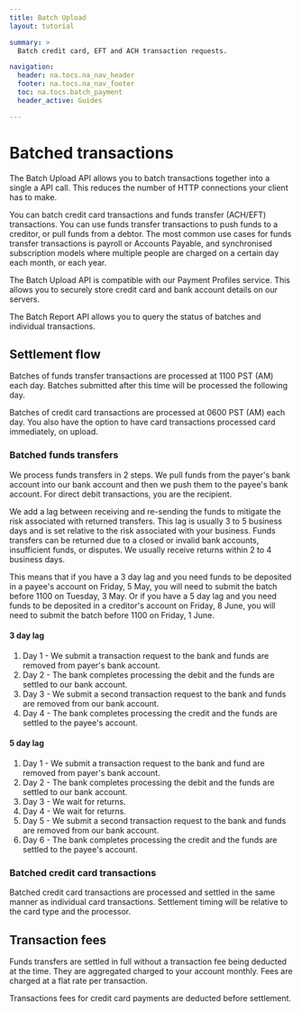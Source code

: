 ```yaml
---
title: Batch Upload
layout: tutorial

summary: >
  Batch credit card, EFT and ACH transaction requests.

navigation:
  header: na.tocs.na_nav_header
  footer: na.tocs.na_nav_footer
  toc: na.tocs.batch_payment
  header_active: Guides

---
```


# Batched transactions

The Batch Upload API allows you to batch transactions together into a single a API call. This reduces the number of HTTP connections your client has to make.

You can batch credit card transactions and funds transfer (ACH/EFT) transactions. You can use funds transfer transactions to push funds to a creditor, or pull funds from a debtor. The most common use cases for funds transfer transactions is payroll or Accounts Payable, and synchronised subscription models where multiple people are charged on a certain day each month, or each year.

The Batch Upload API is compatible with our Payment Profiles service. This allows you to securely store credit card and bank account details on our servers.

The Batch Report API allows you to query the status of batches and individual transactions.


## Settlement flow

Batches of funds transfer transactions are processed at 1100 PST (AM) each day. Batches submitted after this time will be processed the following day.

Batches of credit card transactions are processed at 0600 PST (AM) each day. You also have the option to have card transactions processed card immediately, on upload.

### Batched funds transfers

We process funds transfers in 2 steps. We pull funds from the payer's bank account into our bank account and then we push them to the payee's bank account. For direct debit transactions, you are the recipient.

We add a lag between receiving and re-sending the funds to mitigate the risk associated with returned transfers. This lag is usually 3 to 5 business days and is set relative to the risk associated with your business. Funds transfers can be returned due to a closed or invalid bank accounts, insufficient funds, or disputes. We usually receive returns within 2 to 4 business days.

This means that if you have a 3 day lag and you need funds to be deposited in a payee's account on Friday, 5 May, you will need to submit the batch before 1100 on Tuesday, 3 May. Or if you have a 5 day lag and you need funds to be deposited in a creditor's account on Friday, 8 June, you will need to submit the batch before 1100 on Friday, 1 June.

#### 3 day lag
1. Day 1 - We submit a transaction request to the bank and funds are removed from payer's bank account.
1. Day 2 - The bank completes processing the debit and the funds are settled to our bank account.
1. Day 3 - We submit a second transaction request to the bank and funds are removed from our bank account.
1. Day 4 - The bank completes processing the credit and the funds are settled to the payee's account.

#### 5 day lag
1. Day 1 - We submit a transaction request to the bank and fund are removed from payer's bank account.
1. Day 2 - The bank completes processing the debit and the funds are settled to our bank account.
1. Day 3 - We wait for returns.
1. Day 4 - We wait for returns.
1. Day 5 - We submit a second transaction request to the bank and funds are removed from our bank account.
1. Day 6 - The bank completes processing the credit and the funds are settled to the payee's account.

### Batched credit card transactions

Batched credit card transactions are processed and settled in the same manner as individual card transactions. Settlement timing will be relative to the card type and the processor.

## Transaction fees

Funds transfers are settled in full without a transaction fee being deducted at the time. They are aggregated charged to your account monthly. Fees are charged at a flat rate per transaction.

Transactions fees for credit card payments are deducted before settlement.
